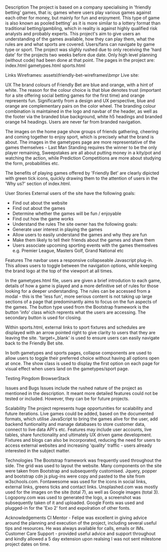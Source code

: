 Description
The project is based on a company specialising in 'friendly betting' games, that is; games where users play various
games against each other for money, but mainly for fun and enjoyment. This type of game is also known as pooled betting' 
as it is more similar to a lottery format than traditional betting/gambling, which in reality is against highly qualified 
risk analysts and probably experts.
This project's aim to give users an understanding of the games available, how they can play them, what the rules are
and what sports are covered. Users/fans can navigate by game type or sport. The project was slighly rushed due to only
receiving the 'hard date' for the projects two weeks before due date. Only high level planning (without code) had been done at
that point.
The pages in the project are:
index.html
gametypes.html
sports.html

Links
Wireframes: assets\friendly-bet-wireframes\bmpr
Live site:

UX
The brand colours of Friendly Bet are blue and orange, with a hint of white. The reason for the colour choice is 
that blue denotes trust (important for a site offering social betting games for the first time) and orange 
represents fun. Significantly from a design and UX perspective, blue and orange are complementary pairs on the 
color wheel. The branding colour combination is maintained in the logo and navbar of the header, as well as the 
footer via the branded blue background, white h5 headings and branded orange h4 headings. Users are never far
from branded navigation.

The images on the home page show groups of friends gathering, cheering and coming together to enjoy sport, which is precisely
what the brand is about. The images in the gametypes page are more representative of the games themselves - Last Man Standing
requires the winner to be the only player remaining, Sweepstakes are all about putting money in a kity/pot and watching the
action, while Prediction Competitions are more about studying the form, probabilities etc.

The benefits of playing games offered by 'Friendly Bet' are clearly dipicted with green tick icons, quickly drawing them
to the attention of users in the 'Why us?' section of index.html. 

User Stories
External users of the site have the following goals:
*	Find out about the website
*	Find out about the games
*	Determine whether the games will be fun / enjoyable
*	Find out how the game works
*	Understand the rules
The site owner has the following goals:
*	Generate user interest in playing the games
*	Allow users to easily understand the games and why they are fun
*	Make them likely to tell their friends about the games and share them
*	Users associate upcoming sporting events with the games themselves e.g. Premier League, Masters Golf, Grand National etc


Features
The navbar uses a responsive collapseable Javascript plug-in. This allows users to toggle between the navigation
options, while keeping the brand logo at the top of the viewport at all times.

In the gametypes.html file, users are given a brief introdution to each game, details of how a game is played
and a more definitive set of rules for those looking for a deeper understanding. The rules can be accessed from 
a modal - this is the 'less fun', more serious content is not taking up large sections of a page that predominantly
aims to focus on the fun aspects of the games. The button type used from the Bootstrap framework is the button
'info' class which reprents what the users are accessing. The secondary button is used for closing.

Within sports.html, external links to sport fixtures and schedules are displayed with an arrow pointed right
to give clarity to users that they are leaving the site. 'target=_blank' is used to ensure users can easily 
navigate back to the Friendly Bet site.

In both gametypes and sports pages, collapse components are used to allow users to toggle their preferred choice without
having all options open at once. The show class is used to display the first option on each page for visual effect when 
users land on the gametypes/sport page.

Testing
Pingdom
BrowserStack

Issues and Bugs
Issues include the rushed nature of the project as mentioned in the description. It meant more detailed features
could not be tested or included. However, they can be for future projects.

Scalability
The project represents huge opportunities for scalability and future iterations. Live games could be added, 
based on the documented formats, which utilise JavaScript to bring the games alive for the user, add backend 
funtionality and manage databases to store customer data, connect to live data API's etc. Features may include
user accounts, live tables, share functionality and ultimately UX driven game development. Fixtures and blogs can
also be incorporated, reducing the need for users to access external websites and increasing 'quality' traffic - 
users already interested in the subject matter.


Technologies
The Bootstrap framework was frequently used throughout the side. The grid was used to layout the website. Many components
on the site were taken from Bootstrap and subsequently customised.
Jquery, popper and bootstrap cdn js plug-ins were copy and pasted to the site from w3schools.com.
Fontawesome was used for the icons in social links, external links, greens ticks and contact links.
Unsplashed.com was mostly used for the images on the site (total 7), as well as Google images (total 3).
Logopony.com was used to generated the logo, a screenshot was subsequently taken of it and uploaded.
Google Fonts was used and plugged-in for the 'Exo 2' font and expolration of other fonts.


Acknowledgements
CI Mentor - Felipe was excellent in giving advice around the planning and execution of the project, including several
useful tips and resources. He was always available for calls, emails or IMs.
Customer Care Support - provided useful advice and support throughout and kindly allowed a 5 day extension upon 
realsing I was not sent milestone project dates on time.